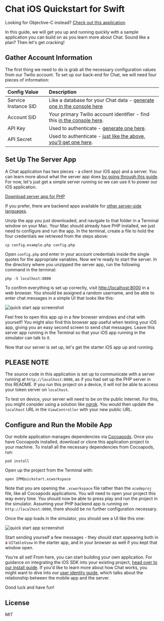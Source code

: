 # Chat iOS Quickstart for Swift

Looking for Objective-C instead? [Check out this application](https://github.com/TwilioDevEd/ipm-quickstart-objc).

In this guide, we will get you up and running quickly with a sample application
you can build on as you learn more about Chat. Sound like a plan? Then
let's get cracking!

## Gather Account Information

The first thing we need to do is grab all the necessary configuration values from our
Twilio account. To set up our back-end for Chat, we will need four 
pieces of information:

| Config Value  | Description |
| :-------------  |:------------- |
Service Instance SID | Like a database for your Chat data - [generate one in the console here](https://www.twilio.com/console/chat/services)
Account SID | Your primary Twilio account identifier - find this [in the console here](https://www.twilio.com/console/chat/getting-started).
API Key | Used to authenticate - [generate one here](https://www.twilio.com/console/chat/dev-tools/api-keys).
API Secret | Used to authenticate - [just like the above, you'll get one here](https://www.twilio.com/console/chat/dev-tools/api-keys).

## Set Up The Server App

A Chat application has two pieces - a client (our iOS app) and a server.
You can learn more about what the server app does [by going through this guide](https://www.twilio.com/docs/api/chat/guides/identity).
For now, let's just get a simple server running so we can use it to power our
iOS application.

<a href="https://github.com/TwilioDevEd/ipm-quickstart-php/archive/master.zip" target="_blank">
    Download server app for PHP
</a>

If you prefer, there are backend apps available for 
[other server-side languages](https://www.twilio.com/docs/api/chat/guides/quickstart-js).

Unzip the app you just downloaded, and navigate to that folder in a Terminal window on
your Mac. Your Mac should already have PHP installed, we just need to configure
and run the app. In the terminal, create a file to hold the four credentials we 
retrieved from the steps above:

```
cp config.example.php config.php
```

Open `config.php` and enter in your account credentials inside the single quotes
for the appropriate variables. Now we're ready to start the server. In the directory
where you unzipped the server app, run the following command in the terminal:

```
php -S localhost:8000
```

To confirm everything is set up correctly, visit [http://localhost:8000](http://localhost:8000)
in a web browser. You should be assigned a random username, and be able to enter
chat messages in a simple UI that looks like this:

![quick start app screenshot](https://s3.amazonaws.com/howtodocs/quickstart/ipm-browser-quickstart.png)

Feel free to open this app up in a few browser windows and chat with yourself! You
might also find this browser app useful when testing your iOS app, giving you an
easy second screen to send chat messages. Leave this server app running in the Terminal 
so that your iOS app running in the simulator can talk to it.

Now that our server is set up, let's get the starter iOS app up and running.

## PLEASE NOTE

The source code in this application is set up to communicate with a server
running at `http://localhost:8000`, as if you had set up the PHP server in this
README. If you run this project on a device, it will not be able to access your
token server on `localhost`.

To test on device, your server will need to be on the public Internet. For this,
you might consider using a solution like [ngrok](https://ngrok.com/). You would
then update the `localhost` URL in the `ViewController` with your new public
URL.

## Configure and Run the Mobile App

Our mobile application manages dependencies via [Cocoapods](https://cocoapods.org/).
Once you have Cocoapods installed, download or clone this application project to
your machine.  To install all the necessary dependencies from Cocoapods, run:

```
pod install
```

Open up the project from the Terminal with:

```
open IPMQuickstart.xcworkspace
```

Note that you are opening the `.xcworkspace` file rather than the `xcodeproj`
file, like all Cocoapods applications. You will need to open your project this
way every time. You should now be able to press play and run the project in the 
simulator. Assuming your PHP backend app is running on `http://localhost:8000`, 
there should be no further configuration necessary.

Once the app loads in the simulator, you should see a UI like this one:

![quick start app screenshot](https://s3.amazonaws.com/howtodocs/ios-quickstart/iphone.png)

Start sending yourself a few messages - they should start appearing both in a
`UITableView` in the starter app, and in your browser as well if you kept that
window open.

You're all set! From here, you can start building your own application. For guidance
on integrating the iOS SDK into your existing project, [head over to our install guide](https://www.twilio.com/docs/api/chat/sdks).
If you'd like to learn more about how Chat works, you might want to dive
into our [user identity guide](https://www.twilio.com/docs/api/chat/guides/identity), 
which talks about the relationship between the mobile app and the server.

Good luck and have fun!

## License

MIT
